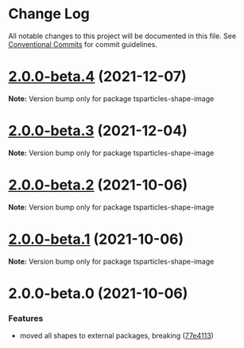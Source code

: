 # Change Log

All notable changes to this project will be documented in this file.
See [Conventional Commits](https://conventionalcommits.org) for commit guidelines.

# [2.0.0-beta.4](https://github.com/matteobruni/tsparticles/compare/tsparticles-shape-image@2.0.0-beta.3...tsparticles-shape-image@2.0.0-beta.4) (2021-12-07)

**Note:** Version bump only for package tsparticles-shape-image





# [2.0.0-beta.3](https://github.com/matteobruni/tsparticles/compare/tsparticles-shape-image@2.0.0-beta.2...tsparticles-shape-image@2.0.0-beta.3) (2021-12-04)

**Note:** Version bump only for package tsparticles-shape-image





# [2.0.0-beta.2](https://github.com/matteobruni/tsparticles/compare/tsparticles-shape-image@2.0.0-beta.1...tsparticles-shape-image@2.0.0-beta.2) (2021-10-06)

**Note:** Version bump only for package tsparticles-shape-image





# [2.0.0-beta.1](https://github.com/matteobruni/tsparticles/compare/tsparticles-shape-image@2.0.0-beta.0...tsparticles-shape-image@2.0.0-beta.1) (2021-10-06)

**Note:** Version bump only for package tsparticles-shape-image





# 2.0.0-beta.0 (2021-10-06)


### Features

* moved all shapes to external packages, breaking ([77e4113](https://github.com/matteobruni/tsparticles/commit/77e411338f65ab076fe85c0f143c13417147d4b5))
